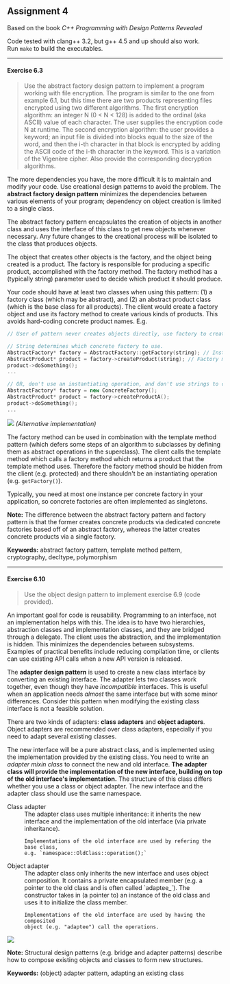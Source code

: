 Assignment 4
------------

Based on the book *C++ Programming with Design Patterns Revealed*

Code tested with clang++ 3.2, but g++ 4.5 and up should also work.  
Run `make` to build the executables.

---

#### Exercise 6.3
> Use the abstract factory design pattern to implement a program working with
> file encryption. The program is similar to the one from example 6.1, but this
> time there are two products representing files encrypted using two different
> algorithms.
> The first encryption algorithm: an integer N (0 < N < 128) is added to the
> ordinal (aka ASCII) value of each character. The user supplies the encryption
> code N at runtime.
> The second encryption algorithm: the user provides a keyword; an input file is
> divided into blocks equal to the size of the word, and then the i-th character
> in that block is encrypted by adding the ASCII code of the i-th character in
> the keyword. This is a variation of the Vigenère cipher.
> Also provide the corresponding decryption algorithms.

The more dependencies you have, the more difficult it is to maintain and modify
your code. Use creational design patterns to avoid the problem.
The **abstract factory design pattern** minimizes the dependencies between
various elements of your program; dependency on object creation is limited to a
single class. 

The abstract factory pattern encapsulates the creation of objects in another
class and uses the interface of this class to get new objects whenever
necessary. Any future changes to the creational process will be isolated to the
class that produces objects.

The object that creates other objects is the factory, and the object being
created is a product. The factory is responsible for producing a specific
product, accomplished with the factory method. The factory method has
a (typically string) parameter used to decide which product it should produce.

Your code should have at least two classes when using this pattern:
(1) a factory class (which may be abstract), and (2) an abstract product class
(which is the base class for all products).
The client would create a factory object and use its factory method to create
various kinds of products. This avoids hard-coding concrete product names. E.g.

```cpp
// User of pattern never creates objects directly, use factory to create products.

// String determines which concrete factory to use.
AbstractFactory* factory = AbstractFactory::getFactory(string); // Instantiating operation: returns a concrete factory
AbstractProduct* product = factory->createProduct(string); // Factory method: returns a concrete product
product->doSomething();
...

// OR, don't use an instantiating operation, and don't use strings to choose a product.
AbstractFactory* factory = new ConcreteFactory();
AbstractProduct* product = factory->createProductA();
product->doSomething();
...
```
![](http://i.imgur.com/0jcpdt9.png)
_(Alternative implementation)_

The factory method can be used in combination with the template method
pattern (which defers some steps of an algorithm to subclasses by defining them as abstract
operations in the superclass). The client calls the template method which calls a factory method
which returns a product that the template method uses.
Therefore the factory method should be hidden from the client (e.g. protected)
and there shouldn't be an instantiating operation (e.g. `getFactory()`).

Typically, you need at most one instance per concrete factory in your
application, so concrete factories are often implemented as singletons.

**Note:** The difference between the abstract factory pattern and factory pattern is
that the former creates concrete products via dedicated concrete factories based
off of an abstract factory, whereas the latter creates concrete products via
a single factory.

**Keywords:** abstract factory pattern, template method pattern, cryptography,
              decltype, polymorphism

---

#### Exercise 6.10
> Use the object design pattern to implement exercise 6.9 (code provided).

An important goal for code is reusability. Programming to an interface, not an
implementation helps with this. The idea is to have two hierarchies,
abstraction classes and implementation classes, and they are bridged through
a delegate. The client uses the abstraction, and the implementation is hidden.
This minimizes the dependencies between subsystems. Examples of practical
benefits include reducing compilation time, or clients can use existing API
calls when a new API version is released.

The **adapter design pattern** is used to create a new class interface by
converting an existing interface. The adapter lets two classes work together,
even though they have _incompatible_ interfaces. This is useful when an
application needs _almost_ the same interface but with some minor differences.
Consider this pattern when modifying the existing class interface is not a
feasible solution.

There are two kinds of adapters: **class adapters** and **object adapters**.
Object adapters are recommended over class adapters, especially if you need to
adapt several existing classes.

The new interface will be a pure abstract class, and is implemented using the
implementation provided by the existing class. You need to write an _adapter
mixin class_ to connect the new and old interface.
**The adapter class will provide the implementation of the new interface,
building on top of the old interface's implementation.**
The structure of this class differs whether you use a class or object adapter.
The new interface and the adapter class should use the same namespace.

<dl>
  <dt>Class adapter</dt>
  <dd>
    The adapter class uses multiple inheritance: it inherits the new interface
    and the implementation of the old interface (via private inheritance).

    Implementations of the old interface are used by refering the base class,
    e.g. `namespace::OldClass::operation();`
  </dd>
  <dt>Object adapter</dt>
  <dd>
    The adapter class only inherits the new interface and uses object
    composition. It contains a private encapsulated member (e.g. a pointer to
    the old class and is often called `adaptee_`). The constructor takes in (a
    pointer to) an instance of the old class and uses it to initialize the class
    member.

    Implementations of the old interface are used by having the composited
    object (e.g. "adaptee") call the operations.
  </dd>
</dl>

![](http://i.imgur.com/uCxgtD8.png)

**Note:** Structural design patterns (e.g. bridge and adapter patterns) describe
how to compose existing objects and classes to form new structures.

**Keywords:** (object) adapter pattern, adapting an existing class
